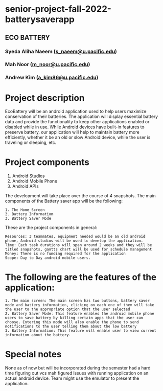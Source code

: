 # senior-project-fall-2022-batterysaverapp
## ECO BATTERY
###  Syeda Aliha Naeem (s_naeem@u.pacific.edu)
###  Mah Noor (m_noor@u.pacific.edu)
###  Andrew Kim (a_kim86@u.pacific.edu)

# Project description

EcoBattery will be an android application used to help users maximize conservation of their batteries. The application will display essential battery data and provide the functionality to keep other applications enabled or disabled while in use. While Android devices have built-in features to preserve battery, our application will help to maintain battery more efficiently, whether it be an old or slow Android device, while the user is traveling or sleeping, etc.

# Project components

1. Android Studios
2. Android Mobile Phone
3. Android APIs

The development will take place over the course of 4 snapshots. The main components of the Battery saver app will be the following: 
    
    1. The Home Screen
    2. Battery Information 
    3. Battery Saver Mode

These are the project components in general:

    Resources: 3 teammates, equipment needed would be an old android phone, Android studios will be used to develop the application.
    Time: Each task durations will span around 2 weeks and they will be titled snapshots, gantts chart will be used for schedule management
    Money: There is no funding required for the application
    Scope: Day to Day android mobile users.
    
# The following are the features of the application:
    1. The main screen: The main screen has two buttons, battery saver mode and battery information, clicking on each one of them will take the user to the appropriate option that the user selected
    2. Battery Saver Mode: This feature enables the android mobile phone users to save battery by killing certain apps that the user can choose. Entering this mode will also enable the phone to send notifications to the user telling them about the low battery
    3. Battery Information: This feature will enable user to view current information about the battery.

# Special notes
None as of now but will be incorporated during the semester
had a hard time figuring out vcs
mah figured
Issues with running application on an actual android device. 
Team might use the emulator to present the application.

